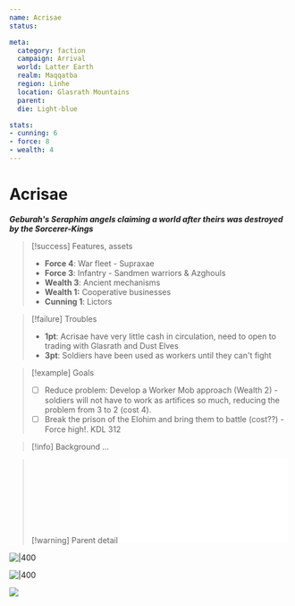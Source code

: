 ```yaml
---
name: Acrisae
status:

meta:
  category: faction
  campaign: Arrival
  world: Latter Earth
  realm: Maqqatba
  region: Linhe
  location: Glasrath Mountains
  parent: 
  die: Light-blue

stats:
- cunning: 6
- force: 8
- wealth: 4
---
```

# Acrisae
***Geburah's Seraphim angels claiming a world after theirs was destroyed by the Sorcerer-Kings***

> [!success] Features, assets
> - **Force 4**: War fleet - Supraxae
> - **Force 3**: Infantry - Sandmen warriors & Azghouls
> - **Wealth 3**: Ancient mechanisms
> - **Wealth 1:** Cooperative businesses
> - **Cunning 1**: Lictors

> [!failure] Troubles
> - **1pt**: Acrisae have very little cash in circulation, need to open to trading with Glasrath and Dust Elves
> - **3pt**: Soldiers have been used as workers until they can't fight

> [!example] Goals
> - [ ] Reduce problem: Develop a Worker Mob approach (Wealth 2) - soldiers will not have to work as artifices so much, reducing the problem from 3 to 2 (cost 4).
> - [ ] Break the prison of the Elohim and bring them to battle (cost??) - Force high!. KDL 312

> [!info] Background
> ...

> [!warning] Parent detail
> ![Acrisae](../../_published/arrival/context.md#Acrisae)


![|400](https://i.imgur.com/9Cc4Byq.png)

![|400](https://i.imgur.com/UTK3e3W.png)

![](https://i.imgur.com/4CqOLy9.png)

